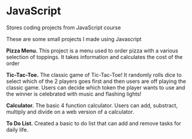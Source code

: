 # JavaScript
Stores coding projects from JavaScript course

These are some small projects I made using Javascript


**Pizza Menu.**
  This project is a menu used to order pizza with a various selection of toppings. It takes information and calculates the cost of the order

  
**Tic-Tac-Toe.**
  The classic game of Tic-Tac-Toe! It randomly rolls dice to select which of the 2 players goes first and then users are off playing the classic game.
  Users can decide which token the player wants to use and the winner is celebrated with music and flashing lights!

  
**Calculator.**
  The basic 4 function calculator. Users can add, substract, multiply and divide on a web version of a calculator.

  **To Do List.**
  Created a basic to do list that can add and remove tasks for daily life.


